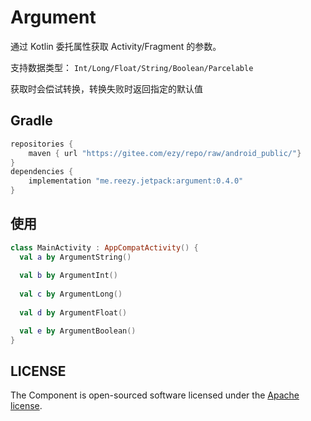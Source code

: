 # Argument
 
通过 Kotlin 委托属性获取 Activity/Fragment  的参数。

支持数据类型： `Int/Long/Float/String/Boolean/Parcelable`

获取时会偿试转换，转换失败时返回指定的默认值

## Gradle

``` groovy
repositories { 
    maven { url "https://gitee.com/ezy/repo/raw/android_public/"}
} 
dependencies {
    implementation "me.reezy.jetpack:argument:0.4.0" 
}
```
 

## 使用

```kotlin  
class MainActivity : AppCompatActivity() {  
  val a by ArgumentString()  
   
  val b by ArgumentInt()   
  
  val c by ArgumentLong()  
  
  val d by ArgumentFloat() 

  val e by ArgumentBoolean()  
}
``` 


## LICENSE

The Component is open-sourced software licensed under the [Apache license](LICENSE).
